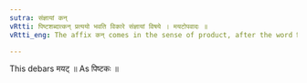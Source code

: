 ```yaml
---
sutra: संज्ञायां कन्
vRtti: पिष्टशब्दात्कन् प्रत्ययो भवति विकारे संज्ञायां विषये । मयटोपवादः ॥
vRtti_eng: The affix कन् comes in the sense of product, after the word पिष्ट, the whole word being a Name.

---
```

This debars मयट् ॥ As पिष्टकः ॥
